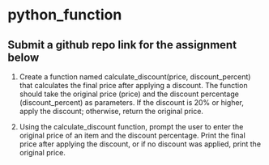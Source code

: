 # python_function
## Submit a github repo link for the assignment below

1. Create a function named calculate_discount(price, discount_percent) that calculates the final price after applying a discount. The function should take the original price (price) and the 
   discount percentage (discount_percent) as parameters. If the discount is 20% or higher, apply the discount; otherwise, return the original price.
   
2. Using the calculate_discount function, prompt the user to enter the original price of an item and the discount percentage. Print the final price after applying the discount, or if no 
   discount was applied, print the original price.
